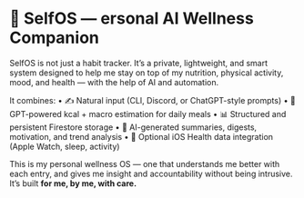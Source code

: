 # 🧠 SelfOS — ersonal AI Wellness Companion

SelfOS is not just a habit tracker. It’s a private, lightweight, and smart system designed to help me stay on top of my nutrition, physical activity, mood, and health — with the help of AI and automation.

It combines:
•   ✍️ Natural input (CLI, Discord, or ChatGPT-style prompts)
•   🧮 GPT-powered kcal + macro estimation for daily meals
•   📊 Structured and persistent Firestore storage
•   🤖 AI-generated summaries, digests, motivation, and trend analysis
•   🍏 Optional iOS Health data integration (Apple Watch, sleep, activity)

This is my personal wellness OS — one that understands me better with each entry, and gives me insight and accountability without being intrusive. It’s built **for me, by me, with care.**